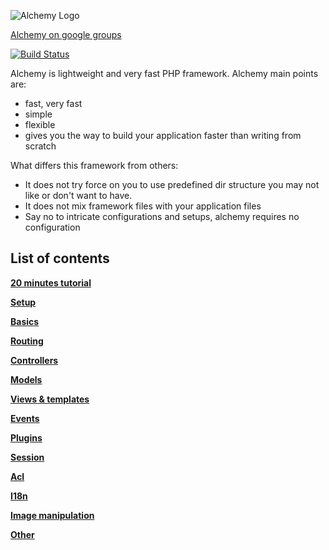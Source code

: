 ![Alchemy Logo](https://raw.github.com/dkraczkowski/alchemy/master/docs/alchemy_black_180.png)

[Alchemy on google groups](https://groups.google.com/forum/?fromgroups#!forum/alchemy-php-framework)

[![Build Status](https://travis-ci.org/dkraczkowski/alchemy.png)](https://travis-ci.org/dkraczkowski/alchemy)

Alchemy is lightweight and very fast PHP framework. Alchemy main points are:
 - fast, very fast
 - simple
 - flexible
 - gives you the way to build your application faster than writing from scratch

What differs this framework from others:
- It does not try force on you to use predefined dir structure you may not like or don't want to have.
- It does not mix framework files with your application files
- Say no to intricate configurations and setups, alchemy requires no configuration


List of contents
----------------

**[20 minutes tutorial](/docs/Tutorial.md)**

**[Setup](/docs/Setup.md)**

**[Basics](/docs/Basics.md)**

**[Routing](/docs/Routing.md)**

**[Controllers](/docs/Controllers.md)**

**[Models](/docs/Models.md)**

**[Views & templates](/docs/Views.md)**

**[Events](/docs/Events.md)**

**[Plugins](/docs/Plugins.md)**

**[Session](/docs/Session.md)**

**[Acl](/docs/Acl.md)**

**[I18n](/docs/I18n.md)**

**[Image manipulation](/docs/ImageManipulation.md)**

**[Other](/docs/Other.md)**

